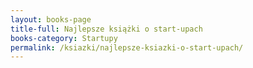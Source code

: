 ```yaml
---
layout: books-page
title-full: Najlepsze książki o start-upach
books-category: Startupy
permalink: /ksiazki/najlepsze-ksiazki-o-start-upach/
---
```

